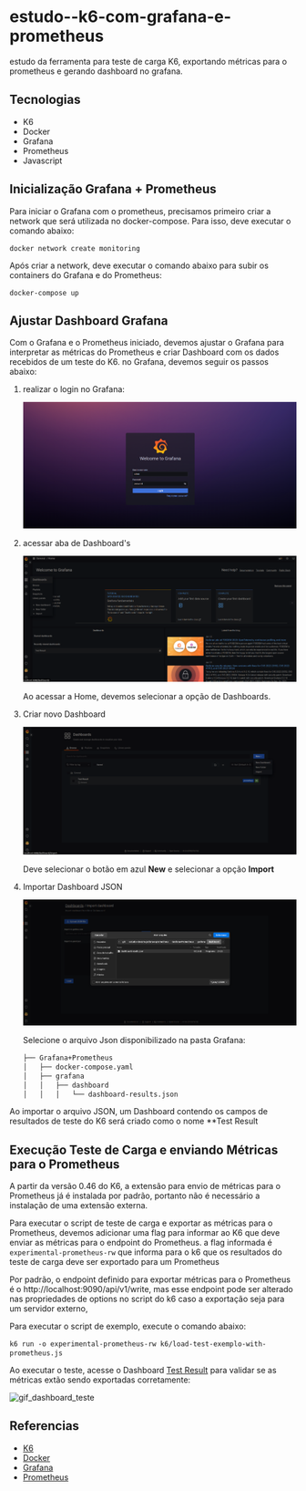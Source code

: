 # estudo--k6-com-grafana-e-prometheus
estudo  da ferramenta para teste de carga K6, exportando  métricas para o prometheus e gerando dashboard no grafana.

## Tecnologias
- K6
- Docker
- Grafana
- Prometheus
- Javascript


## Inicialização Grafana + Prometheus
Para iniciar o Grafana com o prometheus, precisamos primeiro criar a network que será utilizada no docker-compose.
Para isso, deve executar o comando abaixo:

```console
docker network create monitoring
```

Após criar a network, deve executar o comando abaixo para subir os containers do Grafana e do Prometheus:

```console
docker-compose up
```

## Ajustar Dashboard Grafana
Com o Grafana e o Prometheus iniciado, devemos ajustar o Grafana para interpretar as métricas do Prometheus e criar Dashboard com os dados recebidos de um teste do K6.
no Grafana, devemos seguir os passos abaixo:

1. realizar o login no Grafana:

    ![login](https://raw.githubusercontent.com/lucas-silvs/estudo--k6-com-grafana-e-prometheus/main/images/login.png)

2. acessar aba de Dashboard's

    ![Home](https://raw.githubusercontent.com/lucas-silvs/estudo--k6-com-grafana-e-prometheus/main/images/home_grafana.png)


    Ao acessar a Home, devemos selecionar a opção de Dashboards.

3. Criar novo Dashboard

    ![Create_dashboard](https://raw.githubusercontent.com/lucas-silvs/estudo--k6-com-grafana-e-prometheus/main/images/create_dashboard.png)

    Deve selecionar o botão em azul **New** e selecionar a opção **Import**

4. Importar Dashboard JSON


    ![Select_Json_dashboard](https://raw.githubusercontent.com/lucas-silvs/estudo--k6-com-grafana-e-prometheus/main/images/select_json_dashboard.png)

    Selecione o arquivo Json disponibilizado na pasta Grafana:

    ```console
    ├── Grafana+Prometheus
    │   ├── docker-compose.yaml
    │   ├── grafana
    │   │   ├── dashboard
    │   │   │   └── dashboard-results.json
    
    ```

Ao importar o arquivo JSON, um Dashboard contendo os campos de resultados de teste do K6 será criado como o nome **Test Result

## Execução Teste de Carga e enviando Métricas para o Prometheus

A partir da versão 0.46 do K6, a extensão para envio de métricas para o Prometheus já é instalada por padrão, portanto não é necessário a instalação de uma extensão externa.

Para executar o script de teste de carga e exportar as métricas para o Prometheus, devemos adicionar uma flag para informar ao K6 que deve enviar as métricas para o endpoint do Prometheus. a flag informada é ``` experimental-prometheus-rw``` que informa para o k6 que os resultados do teste de carga deve ser exportado para um Prometheus

Por padrão, o endpoint definido para exportar métricas para o Prometheus é o http://localhost:9090/api/v1/write, mas esse endpoint pode ser alterado nas propriedades de options no script do k6 caso a exportação seja para um servidor externo,

Para executar o script de exemplo, execute o comando abaixo:

```console
k6 run -o experimental-prometheus-rw k6/load-test-exemplo-with-prometheus.js
```

Ao executar o teste, acesse o Dashboard [Test Result](http://localhost:3000/d/01npcT44k/test-result?orgId=1&refresh=10s) para validar se as métricas extão sendo exportadas corretamente:

![gif_dashboard_teste](https://raw.githubusercontent.com/lucas-silvs/estudo--k6-com-grafana-e-prometheus/main/images/metricas_exemplo_dashboard.gif)


## Referencias

- [K6](https://k6.io/docs/)
- [Docker](https://www.docker.com/)
- [Grafana](https://grafana.com/)
- [Prometheus](https://prometheus.io/)



